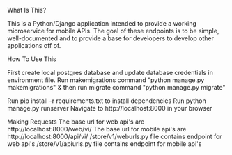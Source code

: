 What Is This?

This is a Python/Django application intended to provide a working microservice for mobile APIs. The goal of these endpoints is to be simple, well-documented and to provide a base for developers to develop other applications off of.

How To Use This

First create local postgres database and update database credentials in environment file.
Run makemigrations command "python manage.py makemigrations"
& then run migrate command "python manage.py migrate"

Run pip install -r requirements.txt to install dependencies
Run python manage.py runserver
Navigate to http://localhost:8000 in your browser


Making Requests
The base url for web api's are http://localhost:8000/web/vi/
The base url for mobile api's are http://localhost:8000/api/vi/
/store/v1/weburls.py file contains endpoint for web api's
/store/v1/apiurls.py file contains endpoint for mobile api's
